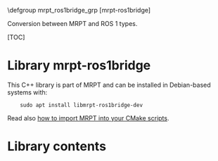 \defgroup mrpt_ros1bridge_grp [mrpt-ros1bridge]

Conversion between MRPT and ROS 1 types.

[TOC]

# Library mrpt-ros1bridge


This C++ library is part of MRPT and can be installed in Debian-based systems
with:

		sudo apt install libmrpt-ros1bridge-dev

Read also [how to import MRPT into your CMake scripts](mrpt_from_cmake.html).

# Library contents
